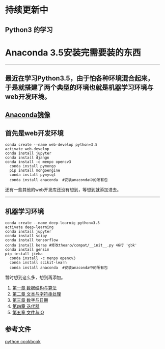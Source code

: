 # 持续更新中
## Python3 的学习

# Anaconda 3.5安装完需要装的东西

----------
## 最近在学习Python3.5，由于怕各种环境混合起来，于是就搭建了两个典型的环境也就是机器学习环境与web开发环境。

[Anaconda镜像](https://mirrors.tuna.tsinghua.edu.cn/anaconda/pkgs/free/)
----------

## 首先是web开发环境

    conda create --name web-develop python=3.5
    activate web-develop
    conda install jupyter
    conda install django
    conda install -c menpo opencv3
	  conda install pymongo
	  pip install mongoengine
	  conda install pymysql
	  conda install anaconda  #安装anaconda中的所有包

还有一些其他的web开发库还没有想到，等想到就添加进去。

----------


## 机器学习环境

    conda create --name deep-learnig python=3.5
    activate deep-learning
    conda install jupyter
    conda install scipy
    conda install tensorflow
    conda install keras #修改theano/compat/__init__.py 46行 'gbk'
    conda install gensim
    pip install jieba
	  conda install -c menpo opencv3
	  conda install scikit-learn
	  conda install anaconda  #安装anaconda中的所有包

暂时想到这么多，想到再添加。





1. [第一章 数据结构与算法](https://github.com/HadXu/master_python/blob/master/chapter1.ipynb)
2. [第二章 文本与字符串处理](https://github.com/HadXu/master_python/blob/master/chapter2.ipynb)
3. [第三章 数字与日期](https://github.com/HadXu/master_python/blob/master/chapter3.ipynb)
4. [第四章 迭代器](https://github.com/HadXu/master_python/blob/master/chapter4.ipynb)
5. [第五章 文件与IO](https://github.com/HadXu/master_python/blob/master/chapter5.ipynb)
## 参考文件
[python cookbook](https://github.com/ia-cas/pandas-cookbook)


